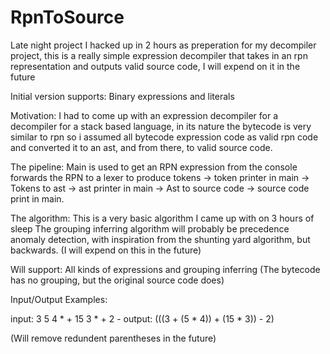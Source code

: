 # RpnToSource
Late night project I hacked up in 2 hours as preperation for my decompiler project,
this is a really simple expression decompiler that takes in an rpn representation and outputs valid source code,
I will expend on it in the future

Initial version supports: Binary expressions and literals

Motivation:
I had to come up with an expression decompiler for a decompiler for a stack based language, 
in its nature the bytecode is very similar to rpn so i assumed all bytecode expression code as valid rpn code
and converted it to an ast, and from there, to valid source code.

The pipeline:
Main is used to get an RPN expression from the console 
forwards the RPN to a lexer to produce tokens ->
token printer in main ->
Tokens to ast ->
ast printer in main ->
Ast to source code ->
source code print in main.

The algorithm:
This is a very basic algorithm I came up with on 3 hours of sleep
The grouping inferring algorithm will probably be precedence anomaly detection, with inspiration from the shunting yard algorithm,
but backwards.
(I will expend on this in the future)

Will support:
All kinds of expressions and grouping inferring (The bytecode has no grouping, but the original source code does)




Input/Output Examples:

input: 3 5 4 * + 15 3 * + 2 -
output: (((3 + (5 * 4)) + (15 * 3)) - 2)

(Will remove redundent parentheses in the future)
